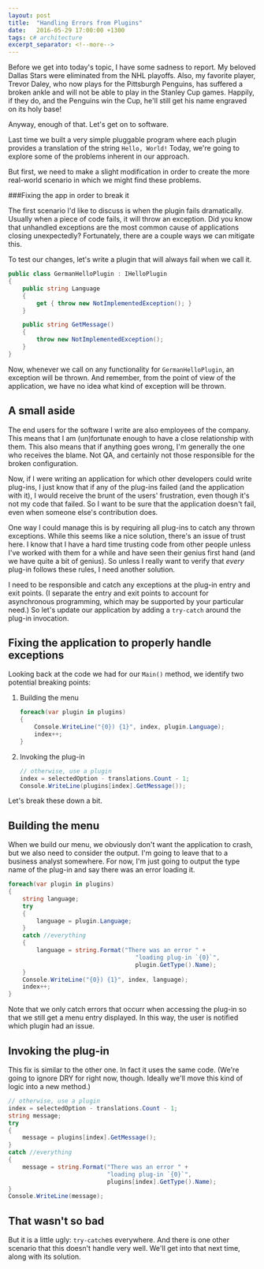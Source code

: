 ```yaml
---
layout: post
title:  "Handling Errors from Plugins"
date:   2016-05-29 17:00:00 +1300
tags: c# architecture
excerpt_separator: <!--more-->
---
```


Before we get into today's topic, I have some sadness to report.  My beloved Dallas Stars were eliminated from the NHL playoffs.  Also, my favorite player, Trevor Daley, who now plays for the Pittsburgh Penguins, has suffered a broken ankle and will not be able to play in the Stanley Cup games.  Happily, if they do, and the Penguins win the Cup, he'll still get his name engraved on its holy base!

Anyway, enough of that.  Let's get on to software.

Last time we built a very simple pluggable program where each plugin provides a translation of the string `Hello, World!`  Today, we're going to explore some of the problems inherent in our approach.

<!--more-->

But first, we need to make a slight modification in order to create the more real-world scenario in which we might find these problems.

###Fixing the app in order to break it

The first scenario I'd like to discuss is when the plugin fails dramatically.  Usually when a piece of code fails, it will throw an exception.  Did you know that unhandled exceptions are the most common cause of applications closing unexpectedly?  Fortunately, there are a couple ways we can mitigate this.

To test our changes, let's write a plugin that will always fail when we call it.

```c#
public class GermanHelloPlugin : IHelloPlugin
{
	public string Language
	{
		get { throw new NotImplementedException(); }
	}

	public string GetMessage()
	{
		throw new NotImplementedException();
	}
}
```

Now, whenever we call on any functionality for `GermanHelloPlugin`, an exception will be thrown.  And remember, from the point of view of the application, we have no idea what kind of exception will be thrown.

## A small aside

The end users for the software I write are also employees of the company.  This means that I am (un)fortunate enough to have a close relationship with them.  This also means that if anything goes wrong, I'm generally the one who receives the blame.  Not QA, and certainly not those responsible for the broken configuration.

Now, if I were writing an application for which other developers could write plug-ins, I just know that if any of the plug-ins failed (and the application with it), I would receive the brunt of the users' frustration, even though it's not my code that failed.  So I want to be sure that the application doesn't fail, even when someone else's contribution does.

One way I could manage this is by requiring all plug-ins to catch any thrown exceptions.  While this seems like a nice solution, there's an issue of trust here.  I know that I have a hard time trusting code from other people unless I've worked with them for a while and have seen their genius first hand (and we have quite a bit of genius).  So unless I really want to verify that *every* plug-in follows these rules, I need another solution.

I need to be responsible and catch any exceptions at the plug-in entry and exit points.  (I separate the entry and exit points to account for asynchronous programming, which may be supported by your particular need.)  So let's update our application by adding a `try-catch` around the plug-in invocation.

## Fixing the application to properly handle exceptions

Looking back at the code we had for our `Main()` method, we identify two potential breaking points:

1. Building the menu
	```c#
	foreach(var plugin in plugins)
	{
		Console.WriteLine("{0}) {1}", index, plugin.Language);
		index++;
	}
	```
2. Invoking the plug-in
	```c#
	// otherwise, use a plugin
	index = selectedOption - translations.Count - 1;
	Console.WriteLine(plugins[index].GetMessage());
	```

Let's break these down a bit.

## Building the menu

When we build our menu, we obviously don't want the application to crash, but we also need to consider the output.  I'm going to leave that to a business analyst somewhere.  For now, I'm just going to output the type name of the plug-in and say there was an error loading it.

```c#
foreach(var plugin in plugins)
{
	string language;
	try
	{
		language = plugin.Language;
	}
	catch //everything
	{
		language = string.Format("There was an error " + 
									"loading plug-in `{0}`",
									plugin.GetType().Name);
	}
	Console.WriteLine("{0}) {1}", index, language);
	index++;
}
```

Note that we only catch errors that occurr when accessing the plug-in so that we still get a menu entry displayed.  In this way, the user is notified which plugin had an issue.

## Invoking the plug-in

This fix is similar to the other one.  In fact it uses the same code.  (We're going to ignore DRY for right now, though.  Ideally we'll move this kind of logic into a new method.)

```c#
// otherwise, use a plugin
index = selectedOption - translations.Count - 1;
string message;
try
{
	message = plugins[index].GetMessage();
}
catch //everything
{
	message = string.Format("There was an error " + 
							"loading plug-in `{0}`",
							plugins[index].GetType().Name);
}
Console.WriteLine(message);
```

## That wasn't so bad

But it is a little ugly: `try-catch`es everywhere.  And there is one other scenario that this doesn't handle very well.  We'll get into that next time, along with its solution.
